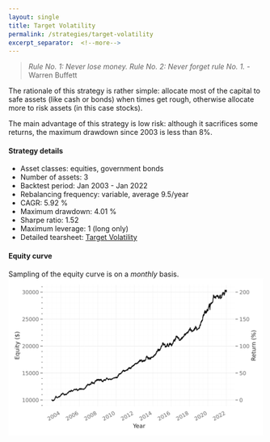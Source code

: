 ```yaml
---
layout: single
title: Target Volatility
permalink: /strategies/target-volatility
excerpt_separator:  <!--more-->
---
```


> _Rule No. 1: Never lose money. Rule No. 2: Never forget rule No. 1._ - Warren Buffett

The rationale of this strategy is rather simple: allocate most of the capital to safe assets (like cash or bonds) when times get rough, otherwise allocate more to risk assets (in this case stocks).

The main advantage of this strategy is low risk: although it sacrifices some returns, the maximum drawdown since 2003 is less than 8%.

#### Strategy details
* Asset classes: equities, government bonds
* Number of assets: 3
* Backtest period: Jan 2003 - Jan 2022
* Rebalancing frequency: variable, average 9.5/year
* CAGR: 5.92 %
* Maximum drawdown: 4.01 %
* Sharpe ratio: 1.52
* Maximum leverage: 1 (long only)
* Detailed tearsheet: [Target Volatility](/tearsheets/TargetVolatility.html)

#### Equity curve
Sampling of the equity curve is on a _monthly_ basis. 
![Target Volatility](/images/TargetVolatility.svg)
